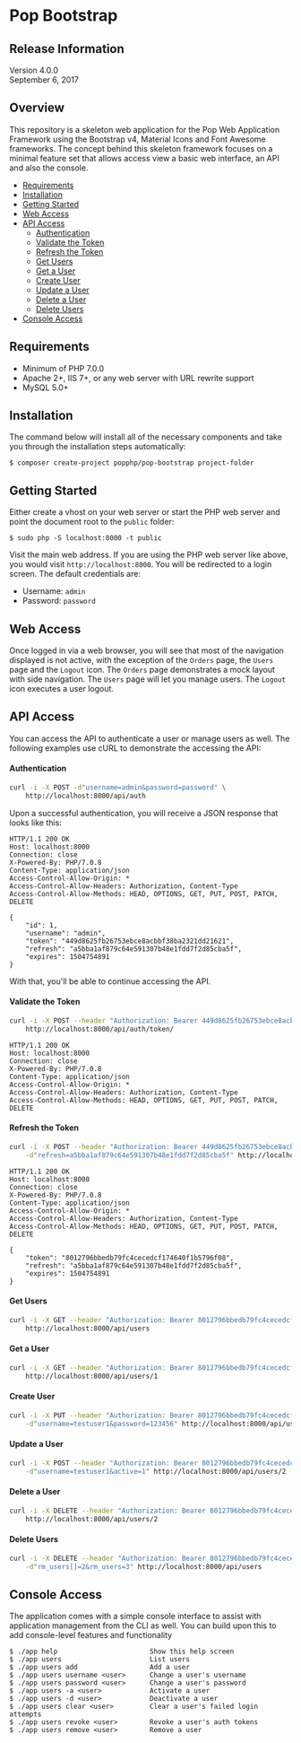 Pop Bootstrap
=============

Release Information
-------------------
Version 4.0.0  
September 6, 2017

Overview
--------

This repository is a skeleton web application for the Pop Web Application
Framework using the Bootstrap v4, Material Icons and Font Awesome frameworks.
The concept behind this skeleton framework focuses on a minimal feature set
that allows access view a basic web interface, an API and also the console.

* [Requirements](#requirements)
* [Installation](#installation)
* [Getting Started](#getting-started)
* [Web Access](#web-access)
* [API Access](#api-access)
    + [Authentication](#authentication)
    + [Validate the Token](#validate-the-token) 
    + [Refresh the Token](#refresh-the-token)
    + [Get Users](#get-users)
    + [Get a User](#get-a-user)
    + [Create User](#create-user)
    + [Update a User](#update-a-user)
    + [Delete a User](#delete-a-user)
    + [Delete Users](#delete-users)
* [Console Access](#console-access)


## Requirements

* Minimum of PHP 7.0.0
* Apache 2+, IIS 7+, or any web server with URL rewrite support
* MySQL 5.0+

## Installation

The command below will install all of the necessary components and
take you through the installation steps automatically:

```console
$ composer create-project popphp/pop-bootstrap project-folder
```

## Getting Started

Either create a vhost on your web server or start the PHP web server
and point the document root to the `public` folder:

```console
$ sudo php -S localhost:8000 -t public
```

Visit the main web address. If you are using the PHP web server like
above, you would visit `http://localhost:8000`. You will be redirected
to a login screen. The default credentials are:

* Username: `admin`
* Password: `password`

## Web Access 

Once logged in via a web browser, you will see that most of the navigation
displayed is not active, with the exception of the `Orders` page, the `Users`
page and the `Logout` icon. The `Orders` page demonstrates a mock layout with
side navigation. The `Users` page will let you manage users. The `Logout`
icon executes a user logout. 

## API Access

You can access the API to authenticate a user or manage users as well. The
following examples use cURL to demonstrate the accessing the API:

#### Authentication

```bash
curl -i -X POST -d"username=admin&password=password" \
    http://localhost:8000/api/auth
```
Upon a successful authentication, you will receive a JSON response that looks
like this:

```text
HTTP/1.1 200 OK
Host: localhost:8000
Connection: close
X-Powered-By: PHP/7.0.8
Content-Type: application/json
Access-Control-Allow-Origin: *
Access-Control-Allow-Headers: Authorization, Content-Type
Access-Control-Allow-Methods: HEAD, OPTIONS, GET, PUT, POST, PATCH, DELETE

{
    "id": 1,
    "username": "admin",
    "token": "449d8625fb26753ebce8acbbf38ba2321dd21621",
    "refresh": "a5bba1af879c64e591307b48e1fdd7f2d85cba5f",
    "expires": 1504754891
}

```
With that, you'll be able to continue accessing the API.

#### Validate the Token

```bash
curl -i -X POST --header "Authorization: Bearer 449d8625fb26753ebce8acbbf38ba2321dd21621" \
    http://localhost:8000/api/auth/token/
```

```text
HTTP/1.1 200 OK
Host: localhost:8000
Connection: close
X-Powered-By: PHP/7.0.8
Content-Type: application/json
Access-Control-Allow-Origin: *
Access-Control-Allow-Headers: Authorization, Content-Type
Access-Control-Allow-Methods: HEAD, OPTIONS, GET, PUT, POST, PATCH, DELETE

```

#### Refresh the Token

```bash
curl -i -X POST --header "Authorization: Bearer 449d8625fb26753ebce8acbbf38ba2321dd21621" \
    -d"refresh=a5bba1af879c64e591307b48e1fdd7f2d85cba5f" http://localhost:8000/api/auth/token/refresh
```

```text
HTTP/1.1 200 OK
Host: localhost:8000
Connection: close
X-Powered-By: PHP/7.0.8
Content-Type: application/json
Access-Control-Allow-Origin: *
Access-Control-Allow-Headers: Authorization, Content-Type
Access-Control-Allow-Methods: HEAD, OPTIONS, GET, PUT, POST, PATCH, DELETE

{
    "token": "8012796bbedb79fc4cecedcf174640f1b5796f08",
    "refresh": "a5bba1af879c64e591307b48e1fdd7f2d85cba5f",
    "expires": 1504754891
}

```

#### Get Users

```bash
curl -i -X GET --header "Authorization: Bearer 8012796bbedb79fc4cecedcf174640f1b5796f08" \
    http://localhost:8000/api/users
```

#### Get a User

```bash
curl -i -X GET --header "Authorization: Bearer 8012796bbedb79fc4cecedcf174640f1b5796f08" \
    http://localhost:8000/api/users/1
```

#### Create User

```bash
curl -i -X PUT --header "Authorization: Bearer 8012796bbedb79fc4cecedcf174640f1b5796f08" \
    -d"username=testuser1&password=123456" http://localhost:8000/api/users
```

#### Update a User

```bash
curl -i -X POST --header "Authorization: Bearer 8012796bbedb79fc4cecedcf174640f1b5796f08" \
    -d"username=testuser1&active=1" http://localhost:8000/api/users/2
```

#### Delete a User

```bash
curl -i -X DELETE --header "Authorization: Bearer 8012796bbedb79fc4cecedcf174640f1b5796f08" \
    http://localhost:8000/api/users/2
```

#### Delete Users

```bash
curl -i -X DELETE --header "Authorization: Bearer 8012796bbedb79fc4cecedcf174640f1b5796f08" \
    -d"rm_users[]=2&rm_users=3" http://localhost:8000/api/users
```

## Console Access

The application comes with a simple console interface to assist
with application management from the CLI as well. You can build
upon this to add console-level features and functionality

```console
$ ./app help                       Show this help screen
$ ./app users                      List users
$ ./app users add                  Add a user
$ ./app users username <user>      Change a user's username
$ ./app users password <user>      Change a user's password
$ ./app users -a <user>            Activate a user
$ ./app users -d <user>            Deactivate a user
$ ./app users clear <user>         Clear a user's failed login attempts
$ ./app users revoke <user>        Revoke a user's auth tokens
$ ./app users remove <user>        Remove a user
```